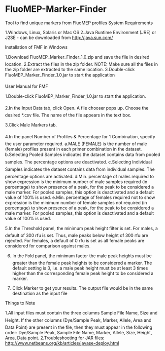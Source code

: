 # FluoMEP-Marker-Finder
Tool to find unique markers from FluoMEP profiles
System Requirements

1.Windows, Linux, Solaris or Mac OS
2.Java Runtime Environment (JRE) or J2SE - can be downloaded from http://java.sun.com/

Installation of FMF in Windows

1.Download FluoMEP_Marker_Finder_1.0.zip and save the file in desired location.
2.Extract the files in the zip folder. NOTE: Make sure all the files in the zip folder are extracted to the same location.
3.Double-click FluoMEP_Marker_Finder_1.0.jar to start the application

User Manual for FMF

1.Double-click FluoMEP_Marker_Finder_1.0.jar to start the application. 

2.In the Input Data tab, click Open. A file chooser pops up. Choose the desired *.csv file. The name of the file appears in the text box.
	
3.Click Male Markers tab. 

4.In the panel Number of Profiles & Percentage for 1 Combination, specify the user parameter required.
a.MALE (FEMALE) is the number of male (female) profiles present in each primer combination in the dataset.
b.Selecting Pooled Samples indicates the dataset contains data from pooled samples. The percentage options are deactivated. 
c.Selecting Individual Samples indicates the dataset contains data from individual samples. The percentage options are activated.
d.Min. percentage of males required to show expression is the minimum number of male samples required (in percentage) to show presence of a peak, for the peak to be considered a male marker. For pooled samples, this option is deactivated and a default value of 100% is used.
e.Min. percentage of females required not to show expression is the minimum number of female samples not required (in percentage) to show presence of a peak, for the peak to be considered a male marker. For pooled samples, this option is deactivated and a default value of 100% is used.

5.In the Threshold panel, the minimum peak height filter is set. For males, a default of 300 rfu is set. Thus, male peaks below height of 300 rfu are rejected. For females, a default of 0 rfu is set as all female peaks are considered for comparison against males.

6.	In the Fold panel, the minimum factor the male peak heights must be greater than the female peak heights to be considered a marker. The default setting is 3, i.e. a male peak height must be at least 3 times higher than the corresponding female peak height to be considered a marker.

7. Click Marker to get your results.
The output file would be in the same destination as the input file

Things to Note

1.All input files must contain the three columns Sample File Name, Size and Height. If the other columns (Dye/Sample Peak, Marker, Allele, Area and Data Point) are present in the file, then they must appear in the following order: Dye/Sample Peak, Sample File Name, Marker, Allele, Size, Height, Area, Data point.
2.Troubleshooting for JAR files: http://www.netbeans.org/kb/articles/javase-deploy.html 
	

